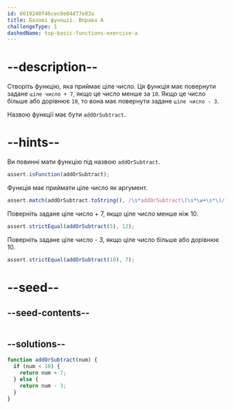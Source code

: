 ```yaml
---
id: 6619240f46cec8e04d77e03a
title: Базові функції. Вправа A
challengeType: 1
dashedName: top-basic-functions-exercise-a
---
```


# --description--

Створіть функцію, яка приймає ціле число. Ця функція має повернути задане `ціле число + 7`, якщо це число менше за `10`. Якщо це число більше або дорівнює `10`, то вона має повернути задане `ціле число - 3`.

Назвою функції має бути `addOrSubtract`.

# --hints--

Ви повинні мати функцію під назвою `addOrSubtract`.

```js
assert.isFunction(addOrSubtract);
```

Функція має приймати ціле число як аргумент.

```js
assert.match(addOrSubtract.toString(), /\s*addOrSubtract\(\s*\w+\s*\)/);
```

Поверніть задане ціле число + 7, якщо ціле число менше ніж 10.

```js
assert.strictEqual(addOrSubtract(5), 12);
```

Поверніть задане ціле число - 3, якщо ціле число більше або дорівнює 10.

```js
assert.strictEqual(addOrSubtract(10), 7);
```




# --seed--

## --seed-contents--

```js

```

## --solutions--

```js
function addOrSubtract(num) {
  if (num < 10) {
    return num + 7;
  } else {
    return num - 3;
  }
}
```
